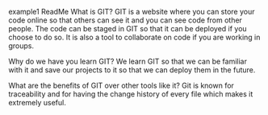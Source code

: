 example1 ReadMe
What is GIT? 
GIT is a website where you can store your code online so that others can see it and you can see code from other people.  The code can be staged in GIT so that it can be deployed if you choose to do so. It is also a tool to collaborate on code if you are working in groups.  

Why do we have you learn GIT? 
We learn GIT so that we can be familiar with it and save our projects to it so that we can deploy them in the future.  

What are the benefits of GIT over other tools like it?
Git is known for traceability and for having the change history of every file which makes it extremely useful.
